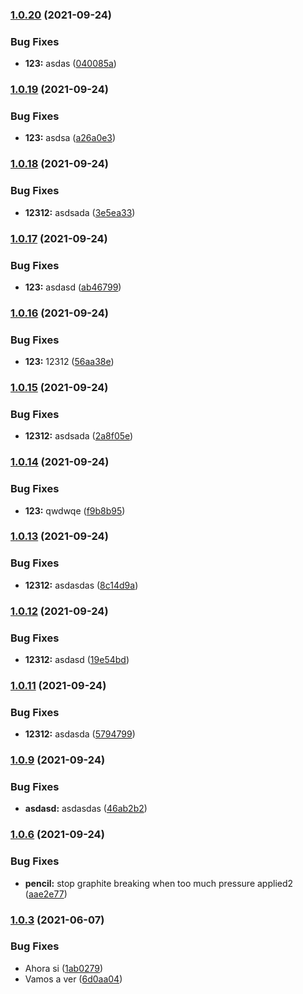 ### [1.0.20](https://github.com/gquiles-perez911/npm-automated-release/compare/v1.0.19...v1.0.20) (2021-09-24)


### Bug Fixes

* **123:** asdas ([040085a](https://github.com/gquiles-perez911/npm-automated-release/commit/040085a5a3f38300d6cdab16b2ecee0197618b60))

### [1.0.19](https://github.com/gquiles-perez911/npm-automated-release/compare/v1.0.18...v1.0.19) (2021-09-24)


### Bug Fixes

* **123:** asdsa ([a26a0e3](https://github.com/gquiles-perez911/npm-automated-release/commit/a26a0e372b0a5010a3285887493ba45c2d8fae48))

### [1.0.18](https://github.com/gquiles-perez911/npm-automated-release/compare/v1.0.17...v1.0.18) (2021-09-24)


### Bug Fixes

* **12312:** asdsada ([3e5ea33](https://github.com/gquiles-perez911/npm-automated-release/commit/3e5ea3360a4211e22b9ffd4bdba3e345f11cd632))

### [1.0.17](https://github.com/gquiles-perez911/npm-automated-release/compare/v1.0.16...v1.0.17) (2021-09-24)


### Bug Fixes

* **123:** asdasd ([ab46799](https://github.com/gquiles-perez911/npm-automated-release/commit/ab46799493ec72c69a4954cd11c4f3c8a3fed2bd))

### [1.0.16](https://github.com/gquiles-perez911/npm-automated-release/compare/v1.0.15...v1.0.16) (2021-09-24)


### Bug Fixes

* **123:** 12312 ([56aa38e](https://github.com/gquiles-perez911/npm-automated-release/commit/56aa38e4be077a0b2f26c860f12baecb3ca1a913))

### [1.0.15](https://github.com/gquiles-perez911/npm-automated-release/compare/v1.0.14...v1.0.15) (2021-09-24)


### Bug Fixes

* **12312:** asdsada ([2a8f05e](https://github.com/gquiles-perez911/npm-automated-release/commit/2a8f05e429e8e49e614dacf9b3d1a88aba28eca9))

### [1.0.14](https://github.com/gquiles-perez911/npm-automated-release/compare/v1.0.13...v1.0.14) (2021-09-24)


### Bug Fixes

* **123:** qwdwqe ([f9b8b95](https://github.com/gquiles-perez911/npm-automated-release/commit/f9b8b9536e01a92755d16e038aebe9cf57de2ab1))

### [1.0.13](https://github.com/gquiles-perez911/npm-automated-release/compare/v1.0.12...v1.0.13) (2021-09-24)


### Bug Fixes

* **12312:** asdasdas ([8c14d9a](https://github.com/gquiles-perez911/npm-automated-release/commit/8c14d9a75be45c399bc8201c1861c5270b8d6920))

### [1.0.12](https://github.com/gquiles-perez911/npm-automated-release/compare/v1.0.11...v1.0.12) (2021-09-24)


### Bug Fixes

* **12312:** asdasd ([19e54bd](https://github.com/gquiles-perez911/npm-automated-release/commit/19e54bdb639cd8c1d861ef62e92eb5d1824bacdf))

### [1.0.11](https://github.com/gquiles-perez911/npm-automated-release/compare/v1.0.10...v1.0.11) (2021-09-24)


### Bug Fixes

* **12312:** asdasda ([5794799](https://github.com/gquiles-perez911/npm-automated-release/commit/5794799b952c07be241b6e49ef22ba81ea08e721))

### [1.0.9](https://github.com/gquiles-perez911/npm-automated-release/compare/v1.0.8...v1.0.9) (2021-09-24)


### Bug Fixes

* **asdasd:** asdasdas ([46ab2b2](https://github.com/gquiles-perez911/npm-automated-release/commit/46ab2b279862035528864aeb56f83dc15d97389a))

### [1.0.6](https://github.com/gquiles-perez911/npm-automated-release/compare/v1.0.5...v1.0.6) (2021-09-24)


### Bug Fixes

* **pencil:** stop graphite breaking when too much pressure applied2 ([aae2e77](https://github.com/gquiles-perez911/npm-automated-release/commit/aae2e7741298f7ad1ef9e245fde6b49c484649cc))

### [1.0.3](https://github.com/gquiles-perez911/npm-automated-release/compare/v1.0.2...v1.0.3) (2021-06-07)


### Bug Fixes

* Ahora si ([1ab0279](https://github.com/gquiles-perez911/npm-automated-release/commit/1ab027949112d5cc3066327a267c0720569092bf))
* Vamos a ver ([6d0aa04](https://github.com/gquiles-perez911/npm-automated-release/commit/6d0aa04e3910e7931b6ee65dbaaf2a42d0ce3300))
